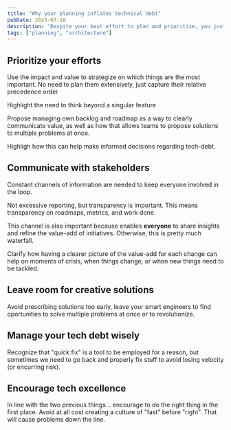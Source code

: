 ```yaml
---
title: "Why your planning inflates technical debt"
pubDate: 2025-07-10
description: "Despite your best effort to plan and prioritize, you just can't seem to get the growing technical debt under control. Why is that?"
tags: ["planning", "architecture"]
---
```


## Prioritize your efforts

Use the impact and value to strategize on which things are the most important. No need to plan them extensively, just capture their relative precedence order

Highlight the need to think beyond a singular feature

Propose managing own backlog and roadmap as a way to clearly communicate value, as well as how that allows teams to propose solutions to multiple problems at once.

Highligh how this can help make informed decisions regarding tech-debt.


## Communicate with stakeholders

Constant channels of information are needed to keep everyone involved in the loop.

Not excessive reporting, but transparency is important. This means transparency on roadmaps, metrics, and work done.

This channel is also important because enables **everyone** to share insights and refine the value-add of initiatives. Otherwise, this is pretty much waterfall.

Clarify how having a clearer picture of the value-add for each change can help on moments of crisis, when things change, or when new things need to be tackled.

## Leave room for creative solutions

Avoid prescribing solutions too early, leave your smart engineers to find oportunities to solve multiple problems at once or to revolutionize.

## Manage your tech debt wisely

Recognize that "quick fix" is a tool to be employed for a reason, but sometimes we need to go back and properly fix stuff to avoid losing velocity (or encurring risk).

## Encourage tech excellence

In line with the two previous things... encourage to do the right thing in the first place. Avoid at all cost creating a culture of "fast" before "right". That will cause problems down the line.
